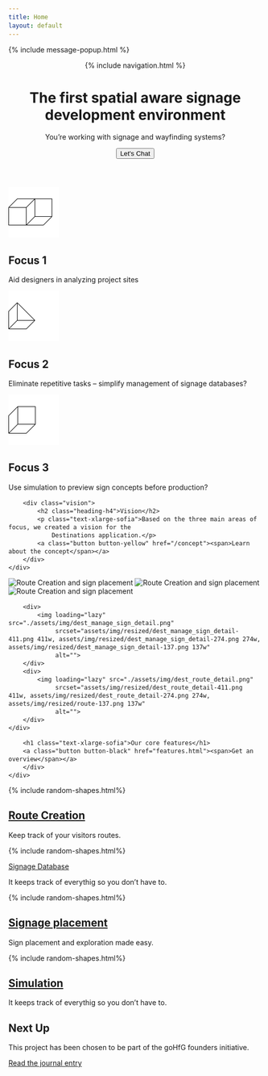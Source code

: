 ```yaml
---
title: Home
layout: default
---
```

{% include message-popup.html %}

<header class="header">
    <div class="header-hero responsive-wrap">
    {% include navigation.html %}
    <div class="hero-content">
        <h1 class="heading-hero">The first spatial aware signage <br>development environment</h1>
        <p class="text-subtitle">You’re working with signage and wayfinding systems? </p>
        <button class="button button-black" onclick="toggleChat()"><span>Let's Chat</span></button>
    </div>
    </div>
</header>


<section class="section-yellow">
    <div class="responsive-wrap">
        <div class="focus grid-3 grid-3-divider">
            <div class="content-box-small">
                <img height="100" width="100" src="assets/img/shapes/shape-1.svg" alt=""/>
                <h2 class="heading-h4">Focus 1</h2>
                <p class="">Aid designers in analyzing project sites</p>
            </div>
            <div class="content-box-small">
                <img height="100" width="100" src="assets/img/shapes/shape-2.svg" alt=""/>
                <h2 class="heading-h4">Focus 2</h2>
                <p class="">Eliminate repetitive tasks – simplify management of signage databases?</p>
            </div>
            <div class="content-box-small">
                <img height="100" width="100" src="assets/img/shapes/shape-3.svg" alt=""/>
                <h2 class="heading-h4">Focus 3</h2>
                <p class="">Use simulation to preview sign concepts before production?</p>
            </div>
        </div>
    </div>
</section>

<section class="section-light-yellow">
    <div class="responsive-wrap">

        <div class="vision">
            <h2 class="heading-h4">Vision</h2>
            <p class="text-xlarge-sofia">Based on the three main areas of focus, we created a vision for the
                Destinations application.</p>
            <a class="button button-yellow" href="/concept"><span>Learn about the concept</span></a>
        </div>
    </div>
</section>
<section class="section-yellow">
    <div class="responsive-wrap features-collage">
        <img loading="lazy"
             src="./assets/img/dest_information_routes_main.png"
             srcset="assets/img/resized/dest_information_routes_main-2160.png 2160w, assets/img/resized/dest_information_routes_main-1440.png 1440w, assets/img/resized/dest_information_routes_main-720.png 720w"
             alt="Route Creation and sign placement">
        <img loading="lazy"
             src="./assets/img/dest_visitor_routes_main.png"
             srcset="assets/img/resized/dest_visitor_routes_main-2160.png 2160w, assets/img/resized/dest_visitor_routes_main-1440.png 1440w, assets/img/resized/dest_visitor_routes_main-720.png 720w"
             alt="Route Creation and sign placement">
        <img loading="lazy" src="./assets/img/dest_create_sign_detail.png"
             srcset="assets/img/resized/dest_create_sign_detail-516.png 516w, assets/img/resized/dest_create_sign_detail-344.png 344w, assets/img/resized/dest_create_sign_detail-172.png 172w"
             alt="Route Creation and sign placement">

        <div>
            <img loading="lazy" src="./assets/img/dest_manage_sign_detail.png"
                 srcset="assets/img/resized/dest_manage_sign_detail-411.png 411w, assets/img/resized/dest_manage_sign_detail-274.png 274w, assets/img/resized/dest_manage_sign_detail-137.png 137w"
                 alt="">
        </div>
        <div>
            <img loading="lazy" src="./assets/img/dest_route_detail.png"
                 srcset="assets/img/resized/dest_route_detail-411.png 411w, assets/img/resized/dest_route_detail-274.png 274w, assets/img/resized/route-137.png 137w"
                 alt="">
        </div>
    </div>
</section>
<section class="section-white">
    <div class="responsive-wrap">
        <div class="insert-section">

        <h1 class="text-xlarge-sofia">Our core features</h1>
        <a class="button button-black" href="features.html"><span>Get an overview</span></a>
        </div>
    </div>
</section>

<section class="section-white ">
    <div class="feature-grid grid-2 grid-2-divider responsive-wrap">
        <div class="feature-grid-item content-box-small">
            {% include random-shapes.html%}
            <h2 class="heading-h4"><a href="/features.html#Route">Route Creation</a></h2>
            <p>Keep track of your visitors routes.</p>
        </div>
        <div class="feature-grid-item content-box-small">
            {% include random-shapes.html%}
            <p class="heading-h4"><a href="/features.html#Database">Signage Database</a></p>
            <p>It keeps track of everythig so you don’t have to.</p>
        </div>
        <div class="feature-grid-item content-box-small">
            {% include random-shapes.html%}
            <h2 class="heading-h4"><a href="/features.html#Placement">Signage placement</a></h2>
            <p>Sign placement and exploration made easy.</p>
        </div>
        <div class="feature-grid-item content-box-small">
            {% include random-shapes.html%}
            <h2 class="heading-h4"><a href="/features.html#Simulation">Simulation</a></h2>
            <p>It keeps track of everythig so you don’t have to.</p>
        </div>
    </div>
</section>

<section class="section-green">
    <div class="responsive-wrap">
        <div class="insert-section">
            <div>
                <h2 class="heading-h4">Next Up</h2>
                <p>This project has been chosen to be part of the goHfG founders initiative. </p>
            </div>
            <a class="button button-black" href="{% post_url 2020-10-11-gohfg %}#article-list
"><span>Read the journal entry</span></a>
        </div>
    </div>
</section>
